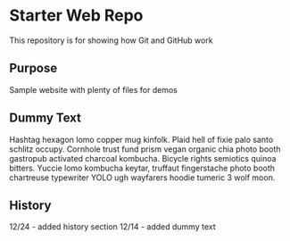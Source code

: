 # Starter Web Repo

This repository is for showing how Git and GitHub work

## Purpose

Sample website with plenty of files for demos

## Dummy Text

Hashtag hexagon lomo copper mug kinfolk. Plaid hell of fixie palo santo schlitz occupy. Cornhole trust fund prism vegan organic chia photo booth gastropub activated charcoal kombucha. Bicycle rights semiotics quinoa bitters. Yuccie lomo kombucha keytar, truffaut fingerstache photo booth chartreuse typewriter YOLO ugh wayfarers hoodie tumeric 3 wolf moon.

## History
12/24 - added history section
12/14 - added dummy text

